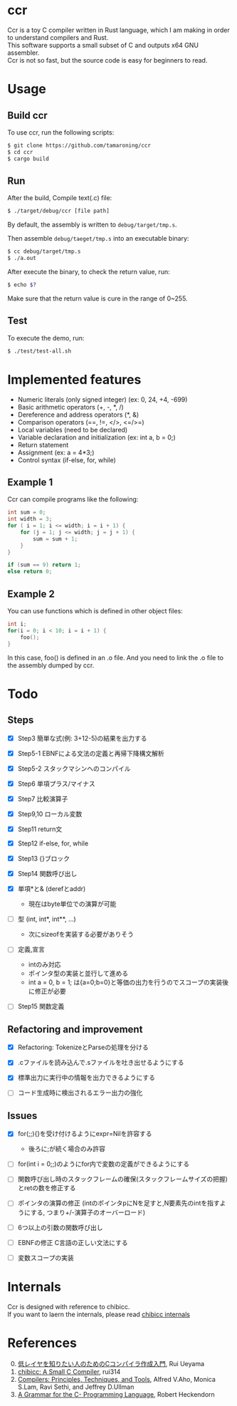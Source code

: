# ccr
Ccr is a toy C compiler written in Rust language, which I am making in order to understand compilers and Rust.  
This software supports a small subset of C and outputs x64 GNU assembler.  
Ccr is not so fast, but the source code is easy for beginners to read.   


# Usage
## Build ccr
To use ccr, run the following scripts:

```sh
$ git clone https://github.com/tamaroning/ccr
$ cd ccr
$ cargo build
```


## Run
After the build, Compile text(.c) file:  

```sh
$ ./target/debug/ccr [file path]
```
By default, the assembly is written to ```debug/target/tmp.s```.  
  
Then assemble ```debug/taeget/tmp.s``` into an executable binary:  

```sh
$ cc debug/target/tmp.s
$ ./a.out
```

After execute the binary, to check the return value, run:  

```sh
$ echo $?
```
Make sure that the return value is cure in the range of 0~255.  


## Test
To execute the demo, run:  

```sh
$ ./test/test-all.sh
```


# Implemented features
- Numeric literals (only signed integer) (ex: 0, 24, +4, -699)
- Basic arithmetic operators (+, -, *, /)
- Dereference and address operators (*, &)
- Comparison operators (==, !=, </>, <=/>=)
- Local variables (need to be declared)
- Variable declaration and initialization (ex: int a, b = 0;)
- Return statement
- Assignment (ex: a = 4*3;)
- Control syntax (if-else, for, while)


## Example 1
Ccr can compile programs like the following: 

```c
int sum = 0;
int width = 3;
for ( i = 1; i <= width; i = i + 1) {
    for (j = 1; j <= width; j = j + 1) {
        sum = sum + 1;
    }
}

if (sum == 9) return 1;
else return 0;
```

## Example 2
You can use functions which is defined in other object files:  
```c
int i;
for(i = 0; i < 10; i = i + 1) {
    foo();
}
```
In this case, foo() is defined in an .o file.
And you need to link the .o file to the assembly dumped by ccr.  


# Todo
## Steps  
- [x] Step3 簡単な式(例: 3+12-5)の結果を出力する
- [x] Step5-1 EBNFによる文法の定義と再帰下降構文解析
- [x] Step5-2 スタックマシンへのコンパイル
- [x] Step6 単項プラス/マイナス
- [x] Step7 比較演算子
- [x] Step9,10 ローカル変数
- [x] Step11 return文
- [x] Step12 if-else, for, while
- [x] Step13 {}ブロック
- [x] Step14 関数呼び出し
- [x] 単項*と& (derefとaddr)
    - 現在はbyte単位での演算が可能
- [ ] 型 (int, int*, int**, ...)
    - 次にsizeofを実装する必要がありそう
- [ ] 定義,宣言
    - intのみ対応
    - ポインタ型の実装と並行して進める
    - int a = 0, b = 1; は{a=0;b=0}と等価の出力を行うのでスコープの実装後に修正が必要
- [ ] Step15 関数定義


##  Refactoring and improvement
- [x] Refactoring: TokenizeとParseの処理を分ける  
- [x] .cファイルを読み込んで.sファイルを吐き出せるようにする
- [x] 標準出力に実行中の情報を出力できるようにする
- [ ] コード生成時に検出されるエラー出力の強化


## Issues
- [x] for(;;){}を受け付けるようにexpr=Nilを許容する
    - 後ろに;が続く場合のみ許容
- [ ] for(int i = 0;;)のようにfor内で変数の定義ができるようにする
- [ ] 関数呼び出し時のスタックフレームの確保(スタックフレームサイズの把握)とretの数を修正する
- [ ] ポインタの演算の修正 (intのポインタpにNを足すと,N要素先のintを指すようにする, つまり+/-演算子のオーバーロード)
- [ ] 6つ以上の引数の関数呼び出し
- [ ] EBNFの修正 C言語の正しい文法にする
- [ ] 変数スコープの実装


# Internals
Ccr is designed with reference to chibicc.  
If you want to laern the internals, please read [chibicc internals](https://github.com/rui314/chibicc#internals)  


# References
0. [低レイヤを知りたい人のためのCコンパイラ作成入門](https://www.sigbus.info/compilerbook#), Rui Ueyama
1. [chibicc: A Small C Compiler](https://github.com/rui314/chibicc), rui314
2. [Compilers: Principles, Techniques, and Tools](https://www.amazon.com/Compilers-Principles-Techniques-Tools-2nd/dp/0321486811), Alfred V.Aho, Monica S.Lam, Ravi Sethi, and Jeffrey D.Ullman
3. [A Grammar for the C- Programming Language](http://marvin.cs.uidaho.edu/Teaching/CS445/c-Grammar.pdf), Robert Heckendorn
